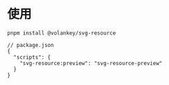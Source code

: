 # 使用

```
pnpm install @volankey/svg-resource
```

```
// package.json
{
  "scripts": {
    "svg-resource:preview": "svg-resource-preview"
  }
}
```

